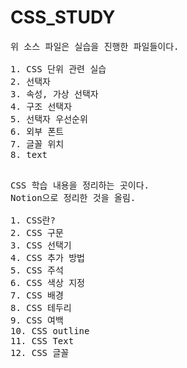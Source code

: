 # CSS_STUDY

<pre>
위 소스 파일은 실습을 진행한 파일들이다.

1. CSS 단위 관련 실습
2. 선택자
3. 속성, 가상 선택자
4. 구조 선택자
5. 선택자 우선순위
6. 외부 폰트
7. 글꼴 위치
8. text

</pre>


<pre>
CSS 학습 내용을 정리하는 곳이다.
Notion으로 정리한 것을 올림.

1. CSS란?
2. CSS 구문
3. CSS 선택기
4. CSS 추가 방법
5. CSS 주석
6. CSS 색상 지정
7. CSS 배경
8. CSS 테두리
9. CSS 여백
10. CSS outline
11. CSS Text
12. CSS 글꼴

</pre>
